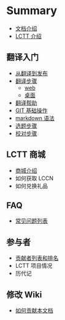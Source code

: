# Summary

* [文档介绍](index.md)
* [LCTT 介绍](intro/lctt.md)

## 翻译入门

* [从翻译到发布](guide/zero2one.md)
* [翻译步骤](guide/translate_procedures.md)
	* [web](guide/ops_web.md)
	* [桌面](guide/ops_local.md)
* [翻译帮助](guide/help/)  <!-- 如常见词列表 -->
* [GIT 基础操作](tutorials/gitbasic.md)
* [markdown 语法](tutorials/markdown.md)
* [选题步骤](guide/topics.md)
* [校对步骤](guide/proofread.md)

## LCTT 商城

* [商城介绍](online-store/intro.md)
* 如何获取 LCCN
* 如何兑换礼品

## FAQ

* [常见问题列表](faq/faq.md)

## 参与者

* [贡献者列表和排名](contributors/list.md)
* LCTT 项目情况
* 历代记

## 修改 Wiki
* [如何贡献本文档](edit-this-document.md)